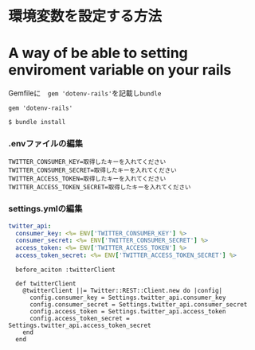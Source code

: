 # 環境変数を設定する方法
# A way of be able to setting enviroment variable on your rails

Gemfileに　`gem 'dotenv-rails'`を記載し`bundle`


``` :Gemfile
gem 'dotenv-rails'
```

```
$ bundle install
```
### .envファイルの編集

``` :.env
TWITTER_CONSUMER_KEY=取得したキーを入れてください
TWITTER_CONSUMER_SECRET=取得したキーを入れてください
TWITTER_ACCESS_TOKEN=取得したキーを入れてください
TWITTER_ACCESS_TOKEN_SECRET=取得したキーを入れてください
```
### settings.ymlの編集

``` settings.yml
twitter_api:
  consumer_key: <%= ENV['TWITTER_CONSUMER_KEY'] %>
  consumer_secret: <%= ENV['TWITTER_CONSUMER_SECRET'] %>
  access_token: <%= ENV['TWITTER_ACCESS_TOKEN'] %>
  access_token_secret: <%= ENV['TWITTER_ACCESS_TOKEN_SECRET'] %>
```


``` controller
  before_aciton :twitterClient
  
  def twitterClient
    @twitterClient ||= Twitter::REST::Client.new do |config|
      config.consumer_key = Settings.twitter_api.consumer_key
      config.consumer_secret = Settings.twitter_api.consumer_secret
      config.access_token = Settings.twitter_api.access_token
      config.access_token_secret = Settings.twitter_api.access_token_secret
    end
  end
```